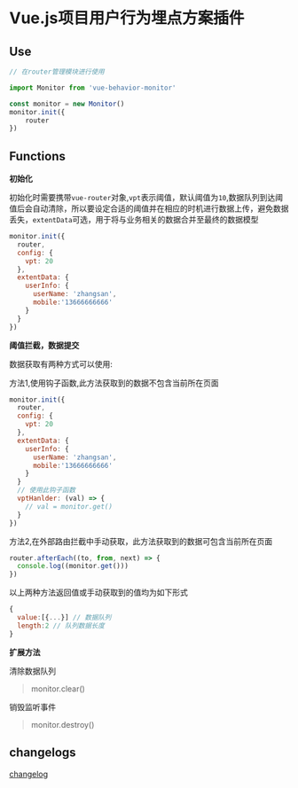 # Vue.js项目用户行为埋点方案插件

## Use

```js
// 在router管理模块进行使用

import Monitor from 'vue-behavior-monitor'

const monitor = new Monitor()
monitor.init({
	router
})
```

## Functions

**初始化**

初始化时需要携带`vue-router`对象,`vpt`表示阈值，默认阈值为`10`,数据队列到达阈值后会自动清除，所以要设定合适的阈值并在相应的时机进行数据上传，避免数据丢失，`extentData`可选，用于将与业务相关的数据合并至最终的数据模型

```js
monitor.init({
  router,
  config: {
    vpt: 20
  },
  extentData: {
    userInfo: {
      userName: 'zhangsan',
      mobile:'13666666666'
    }
  }
})
```

**阈值拦截，数据提交**

数据获取有两种方式可以使用:

方法1,使用钩子函数,此方法获取到的数据不包含当前所在页面

```js
monitor.init({
  router,
  config: {
    vpt: 20
  },
  extentData: {
    userInfo: {
      userName: 'zhangsan',
      mobile:'13666666666'
    }
  }
  // 使用此钩子函数
  vptHanlder: (val) => {
    // val = monitor.get()
  }
})
```

方法2,在外部路由拦截中手动获取，此方法获取到的数据可包含当前所在页面

```js
router.afterEach((to, from, next) => {
  console.log((monitor.get()))
})
```

以上两种方法返回值或手动获取到的值均为如下形式

```js
{
  value:[{...}] // 数据队列
  length:2 // 队列数据长度
}
```

**扩展方法**

清除数据队列

> monitor.clear()

销毁监听事件

> monitor.destroy()


## changelogs
[changelog]()

